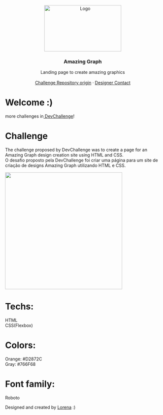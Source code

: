 <br />
<p align="center">
  <a href="http://www.freepik.com">
    <img src="https://trello-attachments.s3.amazonaws.com/590fa896d2d25e50583de620/874x512/2bc76fc9373587c9d5ca571d19530719/4435_1.png" alt="Logo" width="250" height="150">
  </a>

  <h3 align="center">Amazing Graph</h3>

  <p align="center">
    Landing page to create amazing graphics
       <br />
    <br />
    <a href="https://github.com/Lorenalgm/AmazingGraph">Challenge Repository origin</a>
    ·
    <a href="https://www.linkedin.com/in/lorenagmontes/">Designer Contact</a>
  </p>
</p>

# Welcome :)
more challenges in<a href="https://devchallenge.now.sh/"> DevChallenge</a>!

# Challenge
The challenge proposed by DevChallenge was to create a page for an Amazing Graph design creation site using HTML and CSS. <br>
O desafio proposto pela DevChallenge foi criar uma página para um site de criação de designs Amazing Graph utilizando HTML e CSS.

<img src="https://trello-attachments.s3.amazonaws.com/590fa7f5a8ab015d0cf88052/590fa896d2d25e50583de620/cb82a7069f698bde3bafb4ea20316951/mockuper_(1)_(1).png" width="380" height="380">

# Techs: 
HTML<br>
CSS(Flexbox)

# Colors:
Orange: #D2872C<br>
Gray: #766F68

# Font family:
Roboto

Designed and created by  <a href="https://github.com/Lorenalgm">Lorena</a> :)

